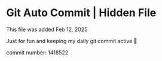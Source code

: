 # Git Auto Commit | Hidden File

This file was added Feb 12, 2025

Just for fun and keeping my daily git commit active 🤪

commit number: 1418522
